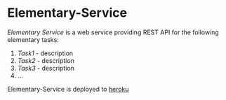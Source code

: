 # Elementary-Service

*Elementary Service* is a web service providing REST API
for the following elementary tasks:

1. _Task1_ - description
1. _Task2_ - description
1. _Task3_ - description
1. ...

Elementary-Service is deployed to [heroku](https://www.heroku.com/)